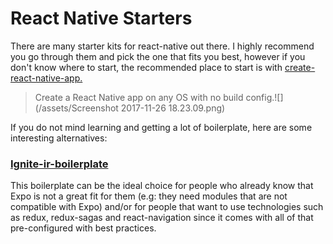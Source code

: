 # **React Native Starters**

There are many starter kits for react-native out there. I highly recommend you go through them and pick the one that fits you best, however if you don't know where to start, the recommended place to start is with [create-react-native-app.](https://github.com/react-community/create-react-native-app)

> Create a React Native app on any OS with no build config.![](/assets/Screenshot 2017-11-26 18.23.09.png)



If you do not mind learning and getting a lot of boilerplate, here are some interesting alternatives:

### [Ignite-ir-boilerplate](https://github.com/infinitered/ignite-ir-boilerplate)

This boilerplate can be the ideal choice for people who already know that Expo is not a great fit for them \(e.g: they need modules that are not compatible with Expo\) and/or for people that want to use technologies such as redux, redux-sagas and react-navigation since it comes with all of that pre-configured with best practices.

